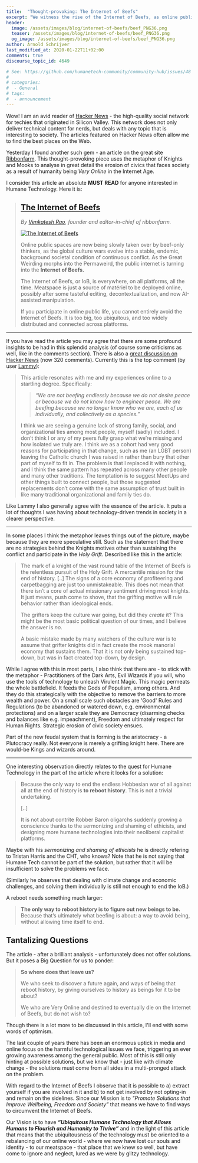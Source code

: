 ```yaml
---
title:  "Thought-provoking: The Internet of Beefs"
excerpt: "We witness the rise of the Internet of Beefs, as online public spaces are being taken over by beef-only thinkers who wage global culture wars that evolve into an endemic societal condition of continuous conflict."
header:
  image: /assets/images/blog/internet-of-beefs/beef_PNG36.png
  teaser: /assets/images/blog/internet-of-beefs/beef_PNG36.png
  og_image: /assets/images/blog/internet-of-beefs/beef_PNG36.png
author: Arnold Schrijver
last_modified_at: 2020-01-22T11+02:00
comments: true
discourse_topic_id: 4649

# See: https://github.com/humanetech-community/community-hub/issues/48
# 
# categories:
#  - General
# tags:
#  - announcement
---
```


Wow! I am an avid reader of [Hacker News](https://news.ycombinator.com) - the high-quality social network for techies that originated in Silicon Valley. This network does not only deliver technical content for nerds, but deals with any topic that is interesting to society. The articles featured on Hacker News often allow me to find the best places on the Web.

Yesterday I found another such gem - an article on the great site [Ribbonfarm](https://www.ribbonfarm.com). This thought-provoking piece uses the metaphor of Knights and Mooks to analyse in great detail the erosion of civics that faces society as a result of humanity being _Very Online_ in the Internet Age.

I consider this article an absolute **MUST READ** for anyone interested in Humane Technology. Here it is:

> ## [The Internet of Beefs](https://www.ribbonfarm.com/2020/01/16/the-internet-of-beefs/)
>_By [Venkatesh Rao](https://www.ribbonfarm.com/author/admin/), founder and editor-in-chief of ribbonfarm._
>
>[![The Internet of Beefs](https://206hwf3fj4w52u3br03fi242-wpengine.netdna-ssl.com/wp-content/uploads/2019/05/internetOfbeefs2.png)](https://www.ribbonfarm.com/2020/01/16/the-internet-of-beefs/)
>
>Online public spaces are now being slowly taken over by beef-only thinkers, as the global culture wars evolve into a stable, endemic, background societal condition of continuous conflict. As the Great Weirding morphs into the Permaweird, the public internet is turning into the **Internet of Beefs.**
>
>The Internet of Beefs, or IoB, is everywhere, on all platforms, all the time. Meatspace is just a source of matériel to be deployed online, possibly after some tasteful editing, decontextualization, and now AI-assisted manipulation.
>
>If you participate in online public life, you cannot entirely avoid the Internet of Beefs. It is too big, too ubiquitous, and too widely distributed and connected across platforms.

---

If you have read the article you may agree that there are some profound insights to be had in this splendid analysis (of course some criticisms as well, like in the comments section). There is also a [great discussion on Hacker News](https://news.ycombinator.com/item?id=22101244) (now 320 comments). Currently this is the top comment (by user [Lammy](https://news.ycombinator.com/user?id=Lammy)):

>This article resonates with me and my experiences online to a startling degree. Specifically:
>
>>_“We are not beefing endlessly because we do not desire peace or because we do not know how to engineer peace. We are beefing because we no longer know who we are, each of us individually, and collectively as a species.”_
>
>I think we are seeing a genuine lack of strong family, social, and organizational ties among most people, myself (sadly) included. I don’t think I or any of my peers fully grasp what we’re missing and how isolated we truly are. I think we as a cohort had very good reasons for participating in that change, such as me (an LGBT person) leaving the Catholic church I was raised in rather than bury that other part of myself to fit in. The problem is that I replaced it with nothing, and I think the same pattern has repeated across many other people and many other traditions. The temptation is to suggest MeetUps and other things built to connect people, but those suggested replacements don’t come with the same assumption of trust built in like many traditional organizational and family ties do.

Like Lammy I also generally agree with the essence of the article. It puts a lot of thoughts I was having about technology-driven trends in society in a clearer perspective.

---

In some places I think the metaphor leaves things out of the picture, maybe because they are more speculative still. Such as the statement that there are no strategies behind the Knights motives other than sustaining the conflict and participate in the _Holy Grift_. Described like this in the article:

> The mark of a knight of the vast round table of the Internet of Beefs is the relentless pursuit of the Holy Grift. A mercantile mission for the end of history. [..] The signs of a core economy of profiteering and carpetbagging are just too unmistakeable. This does not mean that there isn’t a core of actual missionary sentiment driving most knights. It just means, push come to shove, that the grifting motive will rule behavior rather than ideological ends.
>
>The grifters keep the culture war going, but did they *create* it? This might be the most basic political question of our times, and I believe the answer is *no*.
>
>A basic mistake made by many watchers of the culture war is to assume that grifter knights did in fact create the mook manorial economy that sustains them. That it is not only being sustained top-down, but was in fact created top-down, by design.

While I agree with this in most parts, I also think that there are - to stick with the metaphor - Practitioners of the Dark Arts, Evil Wizards if you will, who use the tools of technology to unleash Virulent Magic. This magic permeats the whole battlefield. It feeds the Gods of Populism, among others. And they do this strategically with the objective to remove the barriers to more wealth and power. On a small scale such obstacles are 'Good' Rules and Regulations (to be abandoned or watered down, e.g. environmental protections) and on a larger scale they are Democracy (disarming checks and balances like e.g. impeachment), Freedom and ultimately respect for Human Rights. Strategic erosion of civic society ensues.

Part of the new feudal system that is forming is the aristocracy - a Plutocracy really. Not everyone is merely a grifting knight here. There are would-be Kings and wizards around.

---

One interesting observation directly relates to the quest for Humane Technology in the part of the article where it looks for a solution:

>Because the only way to end the endless Hobbesian war of all against all at the end of history is **to reboot history**. This is not a trivial undertaking. 
>
>[..]
>
>It is not about contrite Robber Baron oligarchs suddenly growing a conscience thanks to the sermonizing and shaming of ethicists, and designing more humane technologies into their neoliberal capitalist platforms.

Maybe with his _sermonizing and shaming of ethicists_ he is directly refering to Tristan Harris and the CHT, who knows? Note that he is not saying that Humane Tech cannot be part of the solution, but rather that it will be insufficient to solve the problems we face.

(Similarly he observes that dealing with climate change and economic challenges, and solving them individually is still not enough to end the IoB.)

A reboot needs something much larger:

>**The only way to reboot history is to figure out new beings to be.**
Because that’s ultimately what beefing is about: a way to avoid being, without allowing time itself to end.

## Tantalizing Questions

The article - after a brilliant analysis - unfortunately does not offer solutions. But it poses a Big Question for us to ponder:

>**So where does that leave us?**
>
>We who seek to discover a future again, and ways of being that reboot history, by giving ourselves to history as beings for it to be about?
>
>We who are Very Online and destined to eventually die on the Internet of Beefs, but do not wish to? 

Though there is a lot more to be discussed in this article, I'll end with some words of optimism.

The last couple of years there has been an enormous uptick in media and online focus on the harmful technological issues we face, triggering an ever growing awareness among the general public. Most of this is still only hinting at possible solutions, but we know that - just like with climate change - the solutions must come from all sides in a multi-pronged attack on the problem.

With regard to the Internet of Beefs I observe that it is possible to a) extract yourself if you are involved in it and b) to not get involved by not opting-in and remain on the sidelines. Since our Mission is to _"Promote Solutions that Improve Wellbeing, Freedom and Society”_ that means we have to find ways to circumvent the Internet of Beefs.

Our Vision is to have **_“Ubiquitous Humane Technology that Allows Humans to Flourish and Humanity to Thrive”_** and in the light of this article that means that the ubiquitousness of the technology must be oriented to a rebalancing of our online world - where we now have lost our souls and identity - to our meatspace - that place that we knew so well, but have come to ignore and neglect, lured as we were by glitzy technology.
